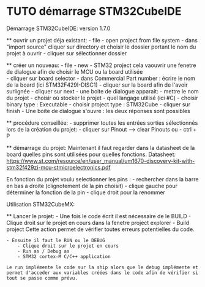 # TUTO démarrage STM32CubeIDE

Démarrage STM32CubeIDE: version 1.7.0

   ** ouvrir un projet déja existant:
	- file
	- open project from file system	
	- dans "import source" cliquer sur directory et choisir le dossier portant le nom du projet à ouvrir
	- cliquer sur sélectionner dossier 


   ** créer un nouveau:
	- file 
	- new
	- STM32 project cela vaouvrir une fenetre de dialogue afin de choisir le MCU ou la board utilisée  
	- cliquer sur board selector
	- dans Commercial Part number : écrire le nom de la board (ici STM32F429I-DISC1)
	- cliquer sur la board afin de l'avoir surlignée 
	- cliquer sur next
	- une boite de dialogue apparait:
			- mettre le nom du projet 
			- choisir où stocker le projet
			- quel langage utilisé (ici #C)
			- choisir binary type : Executable
			- choisir project type : STM32Cube
	- cliquer sur finish
	- Une boite de dialogue s'ouvre : les deux réponses sont possibles 


   ** procédure conseillée:
	- supprimer toutes les entrées sorties sélectionnés lors de la création du projet:
		- cliquer sur Pinout  --> clear Pinouts
	ou 
		- ctrl + P 


   ** démarrage du projet:
Maintenant il faut regarder dans la datasheet de la board quelles pins sont utilisées pour quelles fonctions.
Datasheet:   https://www.st.com/resource/en/user_manual/um1670-discovery-kit-with-stm32f429zi-mcu-stmicroelectronics.pdf

En fonction du projet voulu selectionner les pins :
	- rechercher dans la barre en bas à droite (clignotement de la pin choisit)
	- clique gauche pour déterminer la fonction de la pin
	- clique droit pour la renommer



Utilisation STM32CubeMX:


** Lancer le projet:
	- Une fois le code écrit il est nécessaire de le BUILD
		- Clique droit sur le projet en cours dans la fenetre project explorer
		- Build project
	Cette action permet de vérifier toutes erreurs potentielles du code.

	- Ensuite il faut le RUN ou le DEBUG
		- Clique droit sur le projet en cours 
		- Run as / Debug as
		- STM32 cortex-M C/C++ application

	Le run implémente le code sur la ship alors que le debug implémente et permet d'acceder aux variables créées dans le code afin de vérifier si tout se passe comme prévu.


